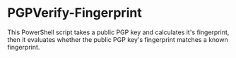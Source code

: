 # PGPVerify-Fingerprint
This PowerShell script takes a public PGP key and calculates it's fingerprint, then it evaluates whether the public PGP key's fingerprint matches a known fingerprint.
